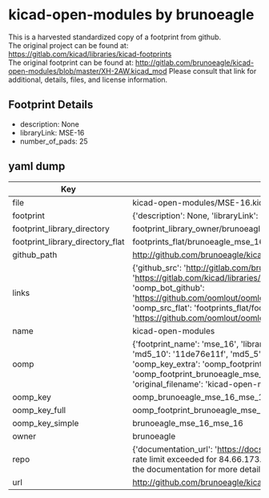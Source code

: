 # kicad-open-modules by brunoeagle  
This is a harvested standardized copy of a footprint from github.  
The original project can be found at:  
https://gitlab.com/kicad/libraries/kicad-footprints  
The original footprint can be found at:
http://gitlab.com/brunoeagle/kicad-open-modules/blob/master/XH-2AW.kicad_mod
Please consult that link for additional, details, files, and license information.  
## Footprint Details
* description: None  
* libraryLink: MSE-16  
* number_of_pads: 25  
## yaml dump  
| Key | Value |  
| --- | --- |  
| file | kicad-open-modules/MSE-16.kicad_mod |  
| footprint | {'description': None, 'libraryLink': 'MSE-16', 'number_of_pads': 25} |  
| footprint_library_directory | footprint_library_owner/brunoeagle_kicad-open-modules |  
| footprint_library_directory_flat | footprints_flat/brunoeagle_mse_16_mse_16/working |  
| github_path | http://github.com/brunoeagle/kicad-open-modules/blob/master/MSE-16.kicad_mod |  
| links | {'github_src': 'http://gitlab.com/brunoeagle/kicad-open-modules/blob/master/XH-2AW.kicad_mod', 'github_src_repo': 'https://gitlab.com/kicad/libraries/kicad-footprints', 'oomp_bot': 'footprints/brunoeagle_mse_16_mse_16/working', 'oomp_bot_github': 'https://github.com/oomlout/oomlout_oomp_footprint_bot/tree/main/footprints/brunoeagle_mse_16_mse_16/working', 'oomp_src_flat': 'footprints_flat/footprints_flat/brunoeagle_mse_16_mse_16/working', 'oomp_src_flat_github': 'https://github.com/oomlout/oomlout_oomp_footprint_src/tree/main/footprints_flat/brunoeagle_mse_16_mse_16/working'} |  
| name | kicad-open-modules |  
| oomp | {'footprint_name': 'mse_16', 'library_name': 'mse_16_kicad_mod', 'md5': '11de76e11fb4551c9f82b341a5a834dd', 'md5_10': '11de76e11f', 'md5_5': '11de7', 'md5_6': '11de76', 'oomp_key': 'oomp_brunoeagle_mse_16_mse_16', 'oomp_key_extra': 'oomp_footprint_brunoeagle_mse_16_mse_16', 'oomp_key_full': 'oomp_footprint_brunoeagle_mse_16_mse_16_11de76', 'oomp_key_simple': 'brunoeagle_mse_16_mse_16', 'original_filename': 'kicad-open-modules/MSE-16.kicad_mod', 'owner_name': 'brunoeagle'} |  
| oomp_key | oomp_brunoeagle_mse_16_mse_16 |  
| oomp_key_full | oomp_footprint_brunoeagle_mse_16_mse_16 |  
| oomp_key_simple | brunoeagle_mse_16_mse_16 |  
| owner | brunoeagle |  
| repo | {'documentation_url': 'https://docs.github.com/rest/overview/resources-in-the-rest-api#rate-limiting', 'message': "API rate limit exceeded for 84.66.173.59. (But here's the good news: Authenticated requests get a higher rate limit. Check out the documentation for more details.)"} |  
| url | http://github.com/brunoeagle/kicad-open-modules |  

